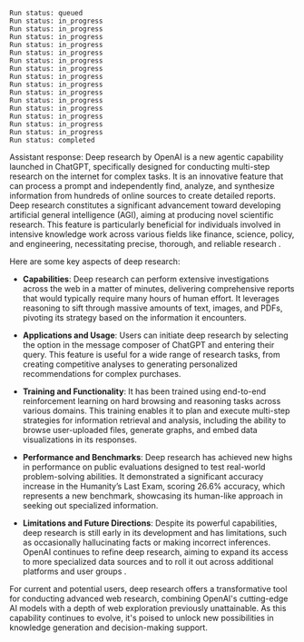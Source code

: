```
Run status: queued
Run status: in_progress
Run status: in_progress
Run status: in_progress
Run status: in_progress
Run status: in_progress
Run status: in_progress
Run status: in_progress
Run status: in_progress
Run status: in_progress
Run status: in_progress
Run status: in_progress
Run status: in_progress
Run status: in_progress
Run status: in_progress
Run status: in_progress
Run status: completed
```

Assistant response: Deep research by OpenAI is a new agentic capability launched in ChatGPT, specifically designed for conducting multi-step research on the internet for complex tasks. It is an innovative feature that can process a prompt and independently find, analyze, and synthesize information from hundreds of online sources to create detailed reports. Deep research constitutes a significant advancement toward developing artificial general intelligence (AGI), aiming at producing novel scientific research. This feature is particularly beneficial for individuals involved in intensive knowledge work across various fields like finance, science, policy, and engineering, necessitating precise, thorough, and reliable research .

Here are some key aspects of deep research:

- **Capabilities**: Deep research can perform extensive investigations across the web in a matter of minutes, delivering comprehensive reports that would typically require many hours of human effort. It leverages reasoning to sift through massive amounts of text, images, and PDFs, pivoting its strategy based on the information it encounters.

- **Applications and Usage**: Users can initiate deep research by selecting the option in the message composer of ChatGPT and entering their query. This feature is useful for a wide range of research tasks, from creating competitive analyses to generating personalized recommendations for complex purchases.

- **Training and Functionality**: It has been trained using end-to-end reinforcement learning on hard browsing and reasoning tasks across various domains. This training enables it to plan and execute multi-step strategies for information retrieval and analysis, including the ability to browse user-uploaded files, generate graphs, and embed data visualizations in its responses.

- **Performance and Benchmarks**: Deep research has achieved new highs in performance on public evaluations designed to test real-world problem-solving abilities. It demonstrated a significant accuracy increase in the Humanity’s Last Exam, scoring 26.6% accuracy, which represents a new benchmark, showcasing its human-like approach in seeking out specialized information.

- **Limitations and Future Directions**: Despite its powerful capabilities, deep research is still early in its development and has limitations, such as occasionally hallucinating facts or making incorrect inferences. OpenAI continues to refine deep research, aiming to expand its access to more specialized data sources and to roll it out across additional platforms and user groups   .

For current and potential users, deep research offers a transformative tool for conducting advanced web research, combining OpenAI's cutting-edge AI models with a depth of web exploration previously unattainable. As this capability continues to evolve, it's poised to unlock new possibilities in knowledge generation and decision-making support.

<br>
